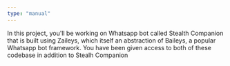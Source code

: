```yaml
---
type: "manual"
---
```


In this project, you'll be working on Whatsapp bot called Stealth Companion that is built using Zaileys, which itself an abstraction of Baileys, a popular Whatsapp bot framework. You have been given access to both of these codebase in addition to Stealh Companion